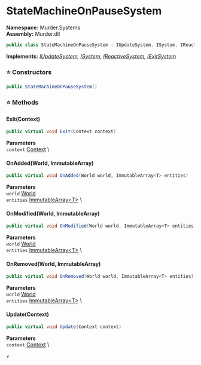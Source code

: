 # StateMachineOnPauseSystem

**Namespace:** Murder.Systems \
**Assembly:** Murder.dll

```csharp
public class StateMachineOnPauseSystem : IUpdateSystem, ISystem, IReactiveSystem, IExitSystem
```

**Implements:** _[IUpdateSystem](../../Bang/Systems/IUpdateSystem.html), [ISystem](../../Bang/Systems/ISystem.html), [IReactiveSystem](../../Bang/Systems/IReactiveSystem.html), [IExitSystem](../../Bang/Systems/IExitSystem.html)_

### ⭐ Constructors
```csharp
public StateMachineOnPauseSystem()
```

### ⭐ Methods
#### Exit(Context)
```csharp
public virtual void Exit(Context context)
```

**Parameters** \
`context` [Context](../../Bang/Contexts/Context.html) \

#### OnAdded(World, ImmutableArray<T>)
```csharp
public virtual void OnAdded(World world, ImmutableArray<T> entities)
```

**Parameters** \
`world` [World](../../Bang/World.html) \
`entities` [ImmutableArray\<T\>](https://learn.microsoft.com/en-us/dotnet/api/System.Collections.Immutable.ImmutableArray-1?view=net-7.0) \

#### OnModified(World, ImmutableArray<T>)
```csharp
public virtual void OnModified(World world, ImmutableArray<T> entities)
```

**Parameters** \
`world` [World](../../Bang/World.html) \
`entities` [ImmutableArray\<T\>](https://learn.microsoft.com/en-us/dotnet/api/System.Collections.Immutable.ImmutableArray-1?view=net-7.0) \

#### OnRemoved(World, ImmutableArray<T>)
```csharp
public virtual void OnRemoved(World world, ImmutableArray<T> entities)
```

**Parameters** \
`world` [World](../../Bang/World.html) \
`entities` [ImmutableArray\<T\>](https://learn.microsoft.com/en-us/dotnet/api/System.Collections.Immutable.ImmutableArray-1?view=net-7.0) \

#### Update(Context)
```csharp
public virtual void Update(Context context)
```

**Parameters** \
`context` [Context](../../Bang/Contexts/Context.html) \



⚡